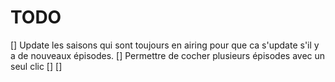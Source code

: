 # TODO

[] Update les saisons qui sont toujours en airing pour que ca s'update s'il y a de nouveaux épisodes.
[] Permettre de cocher plusieurs épisodes avec un seul clic
[]
[]
